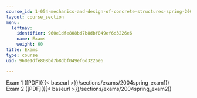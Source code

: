 ```yaml
---
course_id: 1-054-mechanics-and-design-of-concrete-structures-spring-2004
layout: course_section
menu:
  leftnav:
    identifier: 960e1dfe808bd7b8dbf049ef6d3226e6
    name: Exams
    weight: 60
title: Exams
type: course
uid: 960e1dfe808bd7b8dbf049ef6d3226e6

---
```


Exam 1 ([PDF]({{< baseurl >}}/sections/exams/2004spring_exam1))  
Exam 2 ([PDF]({{< baseurl >}}/sections/exams/2004spring_exam2))